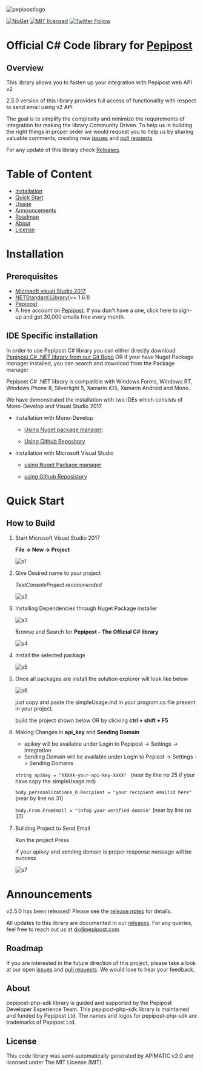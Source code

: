 ![pepipostlogo](https://pepipost.com/assets/img/pepipost-footLogo.png)

[![NuGet](https://img.shields.io/nuget/v/Pepipost.svg)](https://www.nuget.org/packages/Pepipost)
[![MIT licensed](https://img.shields.io/badge/license-MIT-blue.svg)](./LICENSE.txt)
[![Twitter Follow](https://img.shields.io/twitter/follow/pepi_post.svg?style=social&label=Follow)](https://twitter.com/pepi_post)


# Official C# Code library for [Pepipost](http://www.pepipost.com/?utm_campaign=GitHubSDK&utm_medium=GithubSDK&utm_source=GithubSDK)

## Overview

  This library allows you to fasten up your integration with Pepipost web API v2
  
  2.5.0 version of this library provides full access of functionality with respect to send email using v2 API
  
  The goal is to simplify the complexity and minimize the requirements of integration for making the library Community Driven. To help us in building the right things in proper order we would request you to help us by sharing valuable comments, creating new [issues]() and [pull requests]()

  For any update of this library check [Releases]().

# Table of Content
  
* [Installation](#installation)
* [Quick Start](#quick-start)
* [Usage](#usage)
* [Announcements](#announcements)
* [Roadmap](#roadmap)
* [About](#about)
* [License](#license)

<a name="installation"></a>
# Installation

## Prerequisites

   * [Microsoft visual Studio 2017](https://visualstudio.microsoft.com/downloads/)
   * [NETStandard.Library](https://www.nuget.org/packages/NETStandard.Library/)(>= 1.6.1)
   * [Pepipost](https://www.nuget.org/packages/Pepipost/)
   * A free account on [Pepipost](https://app.pepipost.com/index.php/signup/registeruser). If you don't have a one, click here to sign-up and get 30,000 emails free every month.
   
## IDE Specific installation

  In order to use Pepipost C# library you can either directly download [Pepipost C# .NET library from our Git Repo]() OR if your have Nuget Package manager installed, you can search and download from the Package manager
  
  Pepipost C# .NET library is compatible with Windows Forms, Windows RT, Windows Phone 8, Silverlight 5, Xamarin iOS, Xamarin Android and Mono.
  
  We have demonstrated the installation with two IDEs which consists of Mono-Develop and Visual Studio 2017
  
  * Installation with Mono-Develop
  
    * [Using Nuget package manager](https://github.com/hellovikram/pepipost-csharp/blob/master/Mono-installation-nuget.md). 
  
    * [Using Github Repository](https://github.com/hellovikram/pepipost-csharp/blob/master/Mono-installation-SDK.md)
    
  * Installation with Microsoft Visual Studio
  
    * [using Nuget Package manager](#quick-start)
    
    * [using Github Reposistory](https://github.com/hellovikram/pepipost-csharp/blob/master/visual-studio-installation.md)
    
<a name="quick-start"></a>
# Quick Start

## How to Build
  
  1. Start Microsoft Visual Studio 2017
  
     **File -> New -> Project**
  
     ![s1](http://app1.falconide.com/integration_imgs/csharp-vs/screen-1.png)
     
  2. Give Desired name to your project 
    
     *TestConsoleProject recommended* 
  
     ![s2](http://app1.falconide.com/integration_imgs/csharp-vs/screen-2.png)
     
  3. Installing Dependencies through Nuget Package installer
  
     ![s3](http://app1.falconide.com/integration_imgs/csharp-vs/screen-3.png)
     
     Browse and Search for **Pepipost - The Official C# library**
     
     ![s4](http://app1.falconide.com/integration_imgs/csharp-vs/screen-4.png)
   
  4. Install the selected package
    
     ![s5](http://app1.falconide.com/integration_imgs/csharp-vs/screen-5.png)
     
  5. Once all packages are install the solution explorer will look like below
  
     ![s6](http://app1.falconide.com/integration_imgs/csharp-vs/screen-6.png)

     just copy and paste the simpleUsage.md in your program.cs file present in your project.

     build the project shown below OR by clicking **ctrl + shift + F5**
  
  6. Making Changes in **api_key** and **Sending Domain**
  
      * apikey will be available under Login to Pepipost -> Settings -> Integration
      * Sending Domain will be available under Login to Pepiost -> Settings -> Sending Domains
   
     ```string apiKey = "XXXXX-your-api-key-XXXX" ``` (near by line no 25 if your have copy the simpleUsage.md)
           
     ```body_personalizations_0.Recipient = "your recipient emailid here"``` (near by line no 31)
     
     ```body.From.FromEmail = "info@ your-verified-domain"``` (near by line no 37)
     
   7. Building Project to Send Email

      Run the project Press 

      If your apikey and sending domain is proper response message will be success
      
      ![s7](http://app1.falconide.com/integration_imgs/csharp-vs/screen-15.png)
     
     
    
<a name="announcements"></a>
# Announcements

v2.5.0 has been released! Please see the [release notes](https://github.com/pepipost/pepipost-sdk-csharp/releases/tag/v2.5.0) for details.

All updates to this library are documented in our [releases](https://github.com/pepipost/pepipost-sdk-csharp/releases). For any queries, feel free to reach out us at dx@pepipost.com

<a name="roadmap"></a>
## Roadmap

If you are interested in the future direction of this project, please take a look at our open [issues](https://github.com/pepipost/pepipost-sdk-csharp/issues) and [pull requests](https://github.com/pepipost/pepipost-sdk-csharp/pulls). We would love to hear your feedback.

<a name="about"></a>
## About
pepipost-php-sdk library is guided and supported by the Pepipost Developer Experience Team.
This pepipost-php-sdk library is maintained and funded by Pepipost Ltd. The names and logos for pepipost-php-sdk are trademarks of Pepipost Ltd.

<a name="license"></a>
## License
This code library was semi-automatically generated by APIMATIC v2.0 and licensed under The MIT License (MIT). 

